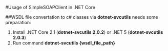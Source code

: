 ﻿#Usage of SimpleSOAPClient in .NET Core

##WSDL file convertation to c# classes via **dotnet-svcutils** needs some preparation:
1. Install .NET Core 2.1 (**dotnet-svcutils 2.0.2**) or .NET 5 (**dotnet-svcutils 2.0.3**)
2. Run command **dotnet-svcutils {wsdl_file_path}**